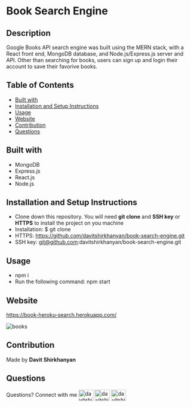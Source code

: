 # Book Search Engine

## Description

Google Books API search engine was built using the MERN stack, with a React front end, MongoDB database, and Node.js/Express.js server and API. Other than searching for books, users can sign up and login their account to save their favorive books.

## Table of Contents

- [Built with](#built-with)
- [Installation and Setup Instructions](#installation-and-setup-instructions)
- [Usage](#usage)
- [Website](#website)
- [Contribution](#contribution)
- [Questions](#questions)

## Built with

* MongoDB
* Express.js
* React.js
* Node.js


## Installation and Setup Instructions

* Clone down this repository. You will need **git clone** and **SSH key** or **HTTPS** to install the project on you machine
* Installation: $ git clone 
* HTTPS: https://github.com/davitshirkhanyan/book-search-engine.git
* SSH key: git@github.com:davitshirkhanyan/book-search-engine.git

## Usage

* npm i
* Run the following command: npm start

## Website

https://book-heroku-search.herokuapp.com/

![books](https://user-images.githubusercontent.com/74809116/117626171-aed77d00-b12b-11eb-83b0-e61a9f643a29.PNG)

## Contribution
Made by **Davit Shirkhanyan**

## Questions

Questions? Connect with me <a href="mailto:davit.shirkhanyan@gmail.com" target="_blank"><img align="center" src="https://cdn.jsdelivr.net/npm/simple-icons@3.0.1/icons/gmail.svg" alt="davitshirkhanyan" height="30" width="40" /></a>
<a href="https://github.com/davitshirkhanyan" target="_blank"><img align="center" src="https://cdn.jsdelivr.net/npm/simple-icons@3.0.1/icons/github.svg" alt="davitshirkhanyan" height="30" width="40" /></a>
<a href="https://www.linkedin.com/in/davit-shirkhanyan-9255b3161/" target="_blank"><img align="center" src="https://cdn.jsdelivr.net/npm/simple-icons@3.0.1/icons/linkedin.svg" alt="davitshirkhanyan" height="30" width="40" /></a>
